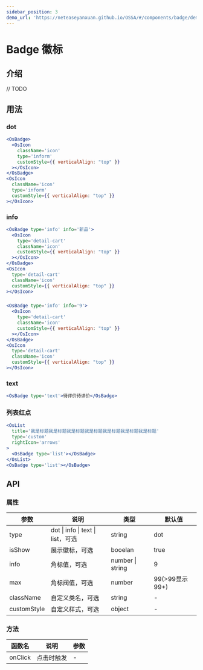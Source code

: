 ```yaml
---
sidebar_position: 3
demo_url: 'https://neteaseyanxuan.github.io/OSSA/#/components/badge/demo/index'
---
```


# Badge 徽标

## 介绍
// TODO

## 用法
### dot
```jsx
<OsBadge>
  <OsIcon
    className='icon'
    type='inform'
    customStyle={{ verticalAlign: "top" }}
  ></OsIcon>
</OsBadge>
<OsIcon
  className='icon'
  type='inform'
  customStyle={{ verticalAlign: "top" }}
></OsIcon>
```
### info
```jsx
<OsBadge type='info' info='新品'>
  <OsIcon
    type='detail-cart'
    className='icon'
    customStyle={{ verticalAlign: "top" }}
  ></OsIcon>
</OsBadge>
<OsIcon
  type='detail-cart'
  className='icon'
  customStyle={{ verticalAlign: "top" }}
></OsIcon>
```
### 
```jsx
<OsBadge type='info' info='9'>
  <OsIcon
    type='detail-cart'
    className='icon'
    customStyle={{ verticalAlign: "top" }}
  ></OsIcon>
</OsBadge>
<OsIcon
  type='detail-cart'
  className='icon'
  customStyle={{ verticalAlign: "top" }}
></OsIcon>
```
### text
```jsx
<OsBadge type='text'>待评价待评价</OsBadge>
```
### 列表红点
```jsx
<OsList
  title='我是标题我是标题我是标题我是标题我是标题我是标题我是标题'
  type='custom'
  rightIcon='arrows'
>
  <OsBadge type='list'></OsBadge>
</OsList>
<OsBadge type='list'></OsBadge>
```



## API
### 属性
|参数|说明|类型|默认值|
|------|------|------|------|
|type|dot \| info \| text \| list，可选|string|dot|
|isShow|展示徽标，可选|booelan|true|
|info|角标值，可选|number \| string|9|
|max|角标阀值，可选|number|99\(\>99显示99\+\)|
|className|自定义类名，可选|string|-|
|customStyle|自定义样式，可选|object|-|


### 方法
|函数名|说明|参数|
|------|------|------|
|onClick|点击时触发|-|

